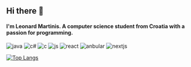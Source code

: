 ## Hi there 👋
#### I'm Leonard Martinis. A computer science student from Croatia with a passion for programming.

![java](https://img.shields.io/static/v1?style=flat&logo=java&label=Java&message=✔️&color=blueviolet) ![c#](https://img.shields.io/badge/C%23-%E2%9C%94%EF%B8%8F-blueviolet?style=flat&logo=c-sharp) ![c](https://img.shields.io/static/v1?style=flat&logo=c&label=C&message=✔️&color=blueviolet)
![js](https://img.shields.io/static/v1?style=flat&logo=javascript&label=JavaScript&message=✔️&color=blueviolet) ![react](https://img.shields.io/static/v1?style=flat&logo=react&label=React&message=✔️&color=blueviolet) ![anbular](https://img.shields.io/static/v1?style=flat&logo=angular&label=Angular&message=✔️&color=blueviolet) ![nextjs](https://img.shields.io/static/v1?style=flat&logo=java&label=nextjs&message=✔️&color=blueviolet)

[![Top Langs](https://github-readme-stats.vercel.app/api?username=LeonardM01&theme=nightowl&show_icons=true)
](https://github.com/anuraghazra/github-readme-stats)
